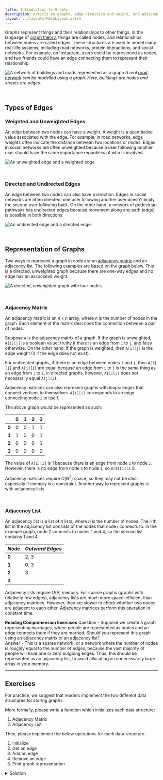 ```yaml
---
title: Introduction to Graphs
description: Article on graphs, edge direction and weight, and adjacency matrices and lists.
layout: ../layouts/MainLayout.astro
---
```


Graphs represent things and their relationships to other things. In the language of [graph theory](https://www.tutorialspoint.com/graph_theory/graph_theory_introduction.htm), things are called nodes, and relationships between nodes are called edges. These structures are used to model many real-life systems, including road networks, protein interactions, and social networks. For example, on Instagram, users could be represented as nodes, and two friends could have an edge connecting them to represent their relationship.

![A network of buildings and roads represented as a graph](images/road-network.webp)
*A real [road network](https://transportgeography.org/contents/methods/graph-theory-definition-properties/graph-representation-real-network/) can be modelled using a graph. Here, buildings are nodes and streets are edges.*

<br>

## Types of Edges

### Weighted and Unweighted Edges

An edge between two nodes can have a weight. A weight is a quantitative value associated with the edge. For example, in road networks, edge weights often indicate the distance between two locations or nodes. Edges in social networks are often unweighted because a user following another user should have the same importance regardless of who is involved.

![An unweighted edge and a weighted edge](images/edge-weights.svg)

<br>

### Directed and Undirected Edges

An edge between two nodes can also have a direction. Edges in social networks are often directed; one user following another user doesn't imply the second user following back. On the other hand, a network of pedestrian pathways has undirected edges because movement along any path (edge) is possible in both directions.

![An undirected edge and a directed edge](images/edge-directions.svg)

<br>

## Representation of Graphs

Two ways to represent a graph in code are an [adjacency matrix](https://www.javatpoint.com/what-is-an-adjacency-matrix) and an [adjacency list](https://www.programiz.com/dsa/graph-adjacency-list). The following examples are based on the graph below. This is a directed, unweighted graph because there are one-way edges and no edge has an associated weight.

![A directed, unweighted graph with four nodes](images/example-graph.png)

<br>

### Adjacency Matrix

An adjacency matrix is an $n \times n$ array, where $n$ is the number of nodes in the graph. Each element of the matrix describes the connection between a pair of nodes.

Suppose `A` is the adjacency matrix of a graph. If the graph is unweighted, `A[i][j]` is a boolean value; truthy if there is an edge from `i` to `j`, and falsy otherwise. On the other hand, if the graph is weighted, then `A[i][j]` is the edge weight (0 if the edge does not exist).

For undirected graphs, if there is an edge between nodes `i` and `j`, then `A[i][j]` and `A[j][i]` are equal because an edge from `i` to `j` is the same thing as an edge from `j` to `i`. In directed graphs, however, `A[i][j]` does not necessarily equal `A[j][i]`.

Adjacency matrices can also represent graphs with loops: edges that connect vertices to themselves. `A[i][i]` corresponds to an edge connecting node `i` to itself.

The above graph would be represented as such:

|       | **0** | **1** | **2** | **3** |
|-------|-------|-------|-------|-------|
| **0** | 0     | 0     | 1     | 1     |
| **1** | 1     | 0     | 0     | 1     |
| **2** | 0     | 0     | 0     | 1     |
| **3** | 0     | 0     | 0     | 0     |

The value of `A[1][3]` is 1 because there is an edge from node `1` to node `3`. However, there is no edge from node `3` to node `1`, so `A[3][1]` is 0.

Adjacency matrices require $O(N^2)$ space, so they may not be ideal especially if memory is a constraint. Another way to represent graphs is with adjacency lists. 

<br>

### Adjacency List

An adjacency list is a list of $n$ lists, where $n$ is the number of nodes. The $i$-th list in the adjacency list consists of the nodes that node $i$ connects to. In the example graph, node 2 connects to nodes 1 and 4, so the second list contains 1 and 4.

| _Node_ | _Outward Edges_ |
|--------|-----------------|
| **0**  | 2, 3            |
| **1**  | 0, 3            |
| **2**  | 3               |
| **3**  |                 |

Adjacency lists require $O(E)$ memory. For sparse graphs (graphs with relatively few edges), adjacency lists are much more space-efficient than adjacency matrices. However, they are slower to check whether two nodes are adjacent to each other. Adjacency matrices perform this operation in constant time.

**Reading Comprehension Exercises**
Question - Suppose we create a graph representing marriages, where people are represented as nodes and an edge connects them if they are married. Should you represent this graph using an adjacency matrix or an adjacency list?  
Answer - This is a sparse network, or a network where the number of nodes is roughly equal to the number of edges, because the vast majority of people will have one or zero outgoing edges. Thus, this should be represented as an adjacency list, to avoid allocating an unnecessarily large array in your memory. 

****

## Exercises

For practice, we suggest that readers implement the two different data structures for storing graphs. 

More formally, please write a function which initializes each data structure:
1. Adjacency Matrix
2. Adjacency List

 Then, please implement the below operations for each data-structure:
 1. Initialize
 2. Get an edge
 3. Add an edge
 4. Remove an edge
 5. Print graph representation

<details>
    <summary>Solution</summary>
    
Java:
```
import java.io.*;
import java.util.*;

class AdjacencyMatrix{
    // An Adjacency Matrix for storing directed, unweighted graphs
    int n;
    boolean[][] arr;

    public AdjacencyMatrix(int numberNodes){
        // Creates a new instance for n nodes, indexed 0
        this.arr = new boolean[numberNodes][numberNodes];
        this.n = numberNodes;
    }

    public boolean getEdge(int u, int v){
        // Gets the edge between nodes u and v, if possible
        assert(u>=0 && u<this.n && v>=0 && v<this.n);

        return this.arr[u][v];
    }

    public void addEdge(int u, int v){
        // Adds an edge between nodes u and v, if possible
        assert(u>=0 && u<this.n && v>=0 && v<this.n);

        this.arr[u][v] = true;
    }

    public void removeEdge(int u, int v){
        // Removes the edge between nodes u and v, if possible
        assert(u>=0 && u<this.n && v>=0 && v<this.n);

        this.arr[u][v] = false;
    }

    public void printGraph(){
        // Prints graph, if possible
        assert(this.arr != null);

        for(int i = 0; i<this.arr.length; ++i){
            System.out.println(Arrays.toString(this.arr[i]));
        }
    }
}

class AdjacencyList{
    // An Adjacency List for storing directed, unweighted graphs
    int n;
    ArrayList<Integer>[] lst;

    public AdjacencyList(int numberNodes){
        // Creates a new instance for n nodes, indexed 0
        this.lst = new ArrayList[numberNodes];
        for(int i = 0; i<numberNodes; ++i){
            this.lst[i] = new ArrayList<Integer>();
        }
        this.n = numberNodes;
    }

    public boolean getEdge(int u, int v){
        // Gets the edge between nodes u and v, if possible
        assert(u>=0 && u<this.n && v>=0 && v<this.n);

        return this.lst[u].contains(v);
    }

    public void addEdge(int u, int v){
        // Adds an edge between nodes u and v, if possible
        assert(u>=0 && u<this.n && v>=0 && v<this.n);

        this.lst[u].add(v);
    }

    public void removeEdge(int u, int v){
        // Removes the edge between nodes u and v, if possible
        assert(u>=0 && u<this.n && v>=0 && v<this.n);

        this.lst[u].remove(Integer.valueOf(v));
    }

    public void printGraph(){
        // Prints graph, if possible
        for(int i = 0; i<this.n; ++i){
            assert(this.lst[i] != null);
            System.out.println(Integer.toString(i) + ": " + this.lst[i].toString());
        }
    }
}

public class IntroductionToGraphs {
    public static void main(String[] args) throws IOException{
        // Initialize Adjacency Matrix
        AdjacencyMatrix graphMat = new AdjacencyMatrix(4);

        // Add Edges
        graphMat.addEdge(0, 2);
        graphMat.addEdge(0, 3);
        graphMat.addEdge(1, 0);
        graphMat.addEdge(1, 3);
        graphMat.addEdge(2, 3);

        // Print Final Graph
        graphMat.printGraph();

        // Initialize Adjacency Matrix
        AdjacencyList graphList = new AdjacencyList(4);

        // Add Edges
        graphList.addEdge(0, 2);
        graphList.addEdge(0, 3);
        graphList.addEdge(1, 0);
        graphList.addEdge(1, 3);
        graphList.addEdge(2, 3);

        // Print Final Graph
        graphList.printGraph();
    }
}
```

Python:
```
class AdjacencyMatrix:
    # An Adjacency Matrix for storing directed, unweighted graphs
    n = 0
    arr = None

    def __init__(self, numberNodes):
        # Creates a new instance for n nodes, indexed 0
        self.arr = [[False]*numberNodes for i in range(numberNodes)]
        self.n = numberNodes

    def getEdge(self, u, v):
        # Gets the edge between nodes u and v, if possible
        assert(u>=0 and u<self.n and v>=0 and v<self.n)

        return self.arr[u][v]

    def addEdge(self, u, v):
        # Adds an edge between nodes u and v, if possible
        assert(u>=0 and u<self.n and v>=0 and v<self.n)

        self.arr[u][v] = True

    def removeEdge(self, u, v):
        # Removes the edge between nodes u and v, if possible
        assert(u>=0 and u<self.n and v>=0 and v<self.n)

        self.arr[u][v] = False

    def printGraph(self):
        # Prints graph, if possible
        assert(self.arr != None)

        for i in range(self.n):
            print(self.arr[i])

class AdjacencyList:
    # An Adjacency List for storing directed, unweighted graphs
    n = 0
    lst = None

    def __init__(self, numberNodes):
        # Creates a new instance for n nodes, indexed 0
        self.lst = [[] for i in range(numberNodes)]
        self.n = numberNodes

    def getEdge(self, u, v):
        # Gets the edge between nodes u and v, if possible
        assert(u>=0 and u<self.n and v>=0 and v<self.n)

        return v in self.lst[u]

    def addEdge(self, u, v):
        # Adds an edge between nodes u and v, if possible
        assert(u>=0 and u<self.n and v>=0 and v<self.n)

        self.lst[u].append(v)

    def removeEdge(self, u, v):
        # Removes the edge between nodes u and v, if possible
        assert(u>=0 and u<self.n and v>=0 and v<self.n)

        self.lst[u].remove(v)

    def printGraph(self):
        # Prints graph, if possible
        for i in range(self.n):
            assert(self.lst[i] != None)
            print(i,  ":", self.lst[i])

# Initialize Adjacency Matrix
graphMat = AdjacencyMatrix(4)

# Add Edges
graphMat.addEdge(0, 2)
graphMat.addEdge(0, 3)
graphMat.addEdge(1, 0)
graphMat.addEdge(1, 3)
graphMat.addEdge(2, 3)

# Print Final Graph
graphMat.printGraph()

# Initialize Adjacency Matrix
graphList = AdjacencyList(4)

# Add Edges
graphList.addEdge(0, 2)
graphList.addEdge(0, 3)
graphList.addEdge(1, 0)
graphList.addEdge(1, 3)
graphList.addEdge(2, 3)

# Print Final Graph
graphList.printGraph()

```

</details>